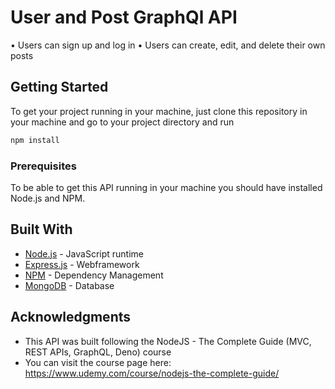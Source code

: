 # User and Post GraphQl API

• Users can sign up and log in
• Users can create, edit, and delete their own posts

## Getting Started

To get your project running in your machine, just clone this repository in your machine and go to your project directory and run 
```bash
npm install
```

### Prerequisites

To be able to get this API running in your machine you should have installed Node.js and NPM.

## Built With

* [Node.js](https://nodejs.org/en/) - JavaScript runtime
* [Express.js](https://expressjs.com) - Webframework
* [NPM](https://www.npmjs.com) - Dependency Management
* [MongoDB](https://www.mongodb.com) - Database


## Acknowledgments

* This API was built following the NodeJS - The Complete Guide (MVC, REST APIs, GraphQL, Deno) course 
* You can visit the course page here: https://www.udemy.com/course/nodejs-the-complete-guide/
